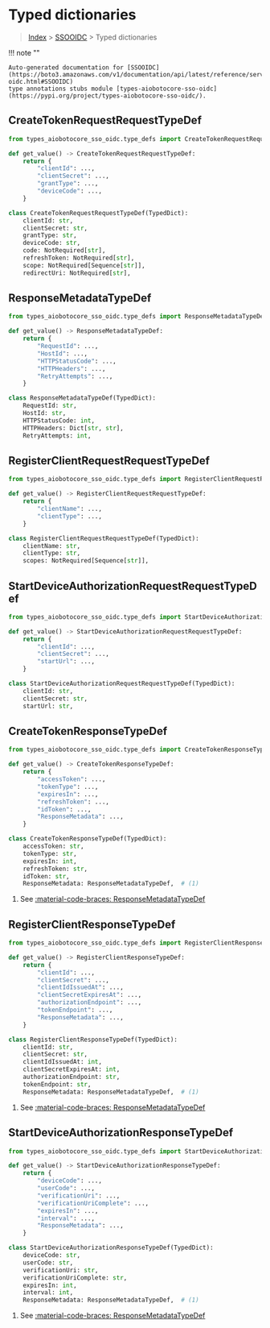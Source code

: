 # Typed dictionaries

> [Index](../README.md) > [SSOOIDC](./README.md) > Typed dictionaries

!!! note ""

    Auto-generated documentation for [SSOOIDC](https://boto3.amazonaws.com/v1/documentation/api/latest/reference/services/sso-oidc.html#SSOOIDC)
    type annotations stubs module [types-aiobotocore-sso-oidc](https://pypi.org/project/types-aiobotocore-sso-oidc/).

## CreateTokenRequestRequestTypeDef

```python title="Usage Example"
from types_aiobotocore_sso_oidc.type_defs import CreateTokenRequestRequestTypeDef

def get_value() -> CreateTokenRequestRequestTypeDef:
    return {
        "clientId": ...,
        "clientSecret": ...,
        "grantType": ...,
        "deviceCode": ...,
    }
```

```python title="Definition"
class CreateTokenRequestRequestTypeDef(TypedDict):
    clientId: str,
    clientSecret: str,
    grantType: str,
    deviceCode: str,
    code: NotRequired[str],
    refreshToken: NotRequired[str],
    scope: NotRequired[Sequence[str]],
    redirectUri: NotRequired[str],
```

## ResponseMetadataTypeDef

```python title="Usage Example"
from types_aiobotocore_sso_oidc.type_defs import ResponseMetadataTypeDef

def get_value() -> ResponseMetadataTypeDef:
    return {
        "RequestId": ...,
        "HostId": ...,
        "HTTPStatusCode": ...,
        "HTTPHeaders": ...,
        "RetryAttempts": ...,
    }
```

```python title="Definition"
class ResponseMetadataTypeDef(TypedDict):
    RequestId: str,
    HostId: str,
    HTTPStatusCode: int,
    HTTPHeaders: Dict[str, str],
    RetryAttempts: int,
```

## RegisterClientRequestRequestTypeDef

```python title="Usage Example"
from types_aiobotocore_sso_oidc.type_defs import RegisterClientRequestRequestTypeDef

def get_value() -> RegisterClientRequestRequestTypeDef:
    return {
        "clientName": ...,
        "clientType": ...,
    }
```

```python title="Definition"
class RegisterClientRequestRequestTypeDef(TypedDict):
    clientName: str,
    clientType: str,
    scopes: NotRequired[Sequence[str]],
```

## StartDeviceAuthorizationRequestRequestTypeDef

```python title="Usage Example"
from types_aiobotocore_sso_oidc.type_defs import StartDeviceAuthorizationRequestRequestTypeDef

def get_value() -> StartDeviceAuthorizationRequestRequestTypeDef:
    return {
        "clientId": ...,
        "clientSecret": ...,
        "startUrl": ...,
    }
```

```python title="Definition"
class StartDeviceAuthorizationRequestRequestTypeDef(TypedDict):
    clientId: str,
    clientSecret: str,
    startUrl: str,
```

## CreateTokenResponseTypeDef

```python title="Usage Example"
from types_aiobotocore_sso_oidc.type_defs import CreateTokenResponseTypeDef

def get_value() -> CreateTokenResponseTypeDef:
    return {
        "accessToken": ...,
        "tokenType": ...,
        "expiresIn": ...,
        "refreshToken": ...,
        "idToken": ...,
        "ResponseMetadata": ...,
    }
```

```python title="Definition"
class CreateTokenResponseTypeDef(TypedDict):
    accessToken: str,
    tokenType: str,
    expiresIn: int,
    refreshToken: str,
    idToken: str,
    ResponseMetadata: ResponseMetadataTypeDef,  # (1)
```

1. See [:material-code-braces: ResponseMetadataTypeDef](./type_defs.md#responsemetadatatypedef) 
## RegisterClientResponseTypeDef

```python title="Usage Example"
from types_aiobotocore_sso_oidc.type_defs import RegisterClientResponseTypeDef

def get_value() -> RegisterClientResponseTypeDef:
    return {
        "clientId": ...,
        "clientSecret": ...,
        "clientIdIssuedAt": ...,
        "clientSecretExpiresAt": ...,
        "authorizationEndpoint": ...,
        "tokenEndpoint": ...,
        "ResponseMetadata": ...,
    }
```

```python title="Definition"
class RegisterClientResponseTypeDef(TypedDict):
    clientId: str,
    clientSecret: str,
    clientIdIssuedAt: int,
    clientSecretExpiresAt: int,
    authorizationEndpoint: str,
    tokenEndpoint: str,
    ResponseMetadata: ResponseMetadataTypeDef,  # (1)
```

1. See [:material-code-braces: ResponseMetadataTypeDef](./type_defs.md#responsemetadatatypedef) 
## StartDeviceAuthorizationResponseTypeDef

```python title="Usage Example"
from types_aiobotocore_sso_oidc.type_defs import StartDeviceAuthorizationResponseTypeDef

def get_value() -> StartDeviceAuthorizationResponseTypeDef:
    return {
        "deviceCode": ...,
        "userCode": ...,
        "verificationUri": ...,
        "verificationUriComplete": ...,
        "expiresIn": ...,
        "interval": ...,
        "ResponseMetadata": ...,
    }
```

```python title="Definition"
class StartDeviceAuthorizationResponseTypeDef(TypedDict):
    deviceCode: str,
    userCode: str,
    verificationUri: str,
    verificationUriComplete: str,
    expiresIn: int,
    interval: int,
    ResponseMetadata: ResponseMetadataTypeDef,  # (1)
```

1. See [:material-code-braces: ResponseMetadataTypeDef](./type_defs.md#responsemetadatatypedef) 
